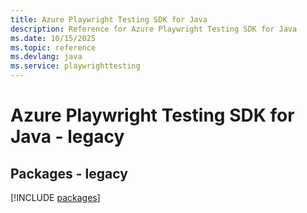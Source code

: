 ```yaml
---
title: Azure Playwright Testing SDK for Java
description: Reference for Azure Playwright Testing SDK for Java
ms.date: 10/15/2025
ms.topic: reference
ms.devlang: java
ms.service: playwrighttesting
---
```

# Azure Playwright Testing SDK for Java - legacy
## Packages - legacy
[!INCLUDE [packages](playwright-testing-index.md)]